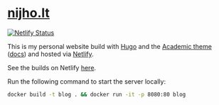 # [nijho.lt](http://www.nijho.lt/)

[![Netlify Status](https://api.netlify.com/api/v1/badges/1b9d8edc-3626-48f1-a6bd-52de691b2fda/deploy-status)](https://app.netlify.com/sites/nijholt/deploys)

This is my personal website build with [Hugo](https://gohugo.io/) and the [Academic theme](https://github.com/gcushen/hugo-academic/) ([docs](https://sourcethemes.com/academic/docs/)) and hosted via [Netlify](https://www.netlify.com/).

See the builds on Netlify [here](https://app.netlify.com/sites/nijholt/deploys?filter=main).


Run the following command to start the server locally:
```bash
docker build -t blog . && docker run -it -p 8080:80 blog
```